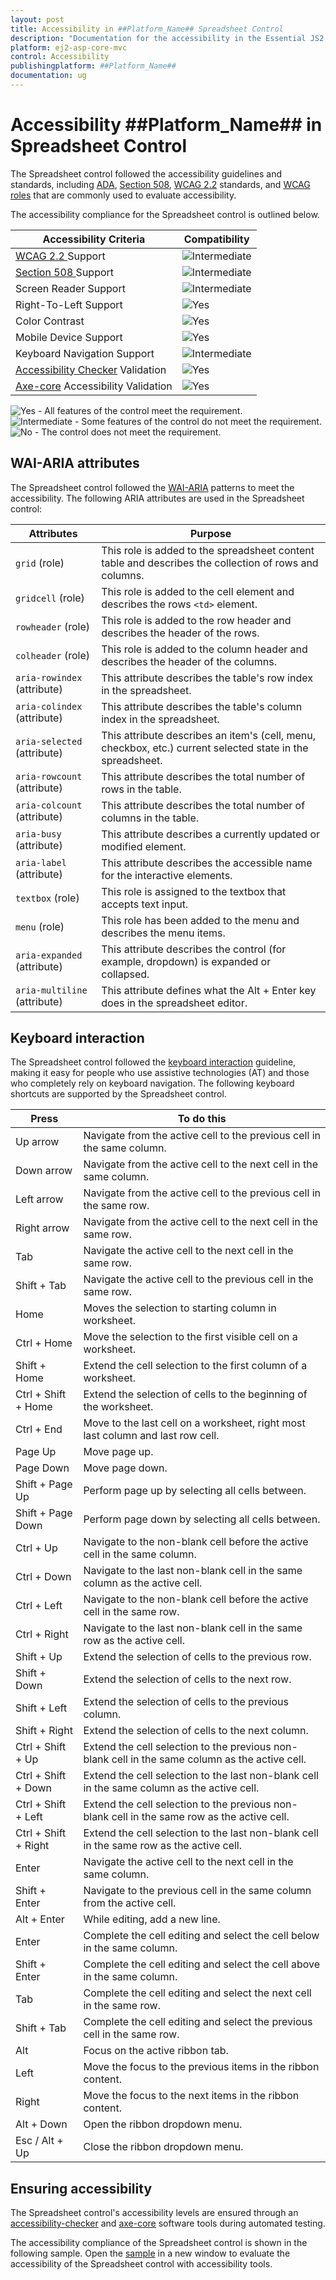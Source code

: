 ```yaml
---
layout: post
title: Accessibility in ##Platform_Name## Spreadsheet Control
description: "Documentation for the accessibility in the Essential JS2 Spreadsheet, featuring WAI-ARIA standards."
platform: ej2-asp-core-mvc
control: Accessibility
publishingplatform: ##Platform_Name##
documentation: ug
---
```


# Accessibility ##Platform_Name## in Spreadsheet Control

The Spreadsheet control followed the accessibility guidelines and standards, including [ADA](https://www.ada.gov/), [Section 508](https://www.section508.gov/), [WCAG 2.2](https://www.w3.org/TR/WCAG22/) standards, and [WCAG roles](https://www.w3.org/TR/wai-aria/#roles) that are commonly used to evaluate accessibility.

The accessibility compliance for the Spreadsheet control is outlined below.

| Accessibility Criteria | Compatibility |
| -- | -- |
| [WCAG 2.2 ](https://www.w3.org/TR/WCAG22/) Support | <img src="https://cdn.syncfusion.com/content/images/landing-page/intermediate.png" alt="Intermediate"> |
| [Section 508 ](https://www.section508.gov/) Support | <img src="https://cdn.syncfusion.com/content/images/landing-page/intermediate.png" alt="Intermediate"> |
| Screen Reader Support | <img src="https://cdn.syncfusion.com/content/images/landing-page/intermediate.png" alt="Intermediate"> |
| Right-To-Left Support | <img src="https://cdn.syncfusion.com/content/images/landing-page/yes.png" alt="Yes"> |
| Color Contrast | <img src="https://cdn.syncfusion.com/content/images/landing-page/yes.png" alt="Yes"> |
| Mobile Device Support | <img src="https://cdn.syncfusion.com/content/images/landing-page/yes.png" alt="Yes"> |
| Keyboard Navigation Support | <img src="https://cdn.syncfusion.com/content/images/landing-page/intermediate.png" alt="Intermediate"> |
| [Accessibility Checker](https://www.npmjs.com/package/accessibility-checker) Validation | <img src="https://cdn.syncfusion.com/content/images/landing-page/yes.png" alt="Yes"> |
| [Axe-core](https://www.npmjs.com/package/axe-core) Accessibility Validation | <img src="https://cdn.syncfusion.com/content/images/landing-page/yes.png" alt="Yes"> |

<style>
    .post .post-content img {
        display: inline-block;
        margin: 0.5em 0;
    }
</style>
<div><img src="https://cdn.syncfusion.com/content/images/landing-page/yes.png" alt="Yes"> - All features of the control meet the requirement.</div>

<div><img src="https://cdn.syncfusion.com/content/images/landing-page/intermediate.png" alt="Intermediate"> - Some features of the control do not meet the requirement.</div>

<div><img src="https://cdn.syncfusion.com/content/images/landing-page/no.png" alt="No"> - The control does not meet the requirement.</div>

## WAI-ARIA attributes

The Spreadsheet control followed the [WAI-ARIA](https://www.w3.org/WAI/ARIA/apg/patterns/alert/) patterns to meet the accessibility. The following ARIA attributes are used in the Spreadsheet control:

| Attributes | Purpose |
|-------|---------|
| `grid` (role) | This role is added to the spreadsheet content table and describes the collection of rows and columns. |
| `gridcell` (role) | This role is added to the cell element and describes the rows `<td>` element. |
| `rowheader` (role) | This role is added to the row header and describes the header of the rows. |
| `colheader` (role) | This role is added to the column header and describes the header of the columns. |
| `aria-rowindex` (attribute) | This attribute describes the table's row index in the spreadsheet. |
| `aria-colindex` (attribute) | This attribute describes the table's column index in the spreadsheet. |
| `aria-selected` (attribute) | This attribute describes an item's (cell, menu, checkbox, etc.) current selected state in the spreadsheet. |
| `aria-rowcount` (attribute) | This attribute describes the total number of rows in the table. |
| `aria-colcount` (attribute) | This attribute describes the total number of columns in the table. |
| `aria-busy` (attribute) | This attribute describes a currently updated or modified element. |
| `aria-label` (attribute) | This attribute describes the accessible name for the interactive elements. |
| `textbox` (role) | This role is assigned to the textbox that accepts text input. |
| `menu` (role) | This role has been added to the menu and describes the menu items. |
| `aria-expanded` (attribute) | This attribute describes the control (for example, dropdown) is expanded or collapsed. |
| `aria-multiline` (attribute) | This attribute defines what the Alt + Enter key does in the spreadsheet editor. |

## Keyboard interaction

The Spreadsheet control followed the [keyboard interaction](https://www.w3.org/WAI/ARIA/apg/patterns/alert/#keyboardinteraction) guideline, making it easy for people who use assistive technologies (AT) and those who completely rely on keyboard navigation. The following keyboard shortcuts are supported by the Spreadsheet control.

| Press | To do this |
|----------|-------------|
| Up arrow | Navigate from the active cell to the previous cell in the same column. |
| Down arrow | Navigate from the active cell to the next cell in the same column. |
| Left arrow | Navigate from the active cell to the previous cell in the same row. |
| Right arrow | Navigate from the active cell to the next cell in the same row. |
| Tab | Navigate the active cell to the next cell in the same row. |
| Shift + Tab | Navigate the active cell to the previous cell in the same row. |
| Home | Moves the selection to starting column in worksheet. |
| Ctrl + Home | Move the selection to the first visible cell on a worksheet. |
| Shift + Home | Extend the cell selection to the first column of a worksheet. |
| Ctrl + Shift + Home | Extend the selection of cells to the beginning of the worksheet. |
| Ctrl + End | Move to the last cell on a worksheet, right most last column and last row cell. |
| Page Up | Move page up. |    
| Page Down | Move page down. |
| Shift + Page Up | Perform page up by selecting all cells between. |
| Shift + Page Down | Perform page down by selecting all cells between. |
| Ctrl + Up | Navigate to the non-blank cell before the active cell in the same column. |
| Ctrl + Down | Navigate to the last non-blank cell in the same column as the active cell. |
| Ctrl + Left | Navigate to the non-blank cell before the active cell in the same row. |
| Ctrl + Right | Navigate to the last non-blank cell in the same row as the active cell. |
| Shift + Up | Extend the selection of cells to the previous row. | 
| Shift + Down | Extend the selection of cells to the next row. | 
| Shift + Left | Extend the selection of cells to the previous column. | 
| Shift + Right | Extend the selection of cells to the next column. |
| Ctrl + Shift + Up | Extend the cell selection to the previous non-blank cell in the same column as the active cell. |
| Ctrl + Shift + Down | Extend the cell selection to the last non-blank cell in the same column as the active cell. |
| Ctrl + Shift + Left | Extend the cell selection to the previous non-blank cell in the same row as the active cell. |
| Ctrl + Shift + Right | Extend the cell selection to the last non-blank cell in the same row as the active cell. |
| Enter | Navigate the active cell to the next cell in the same column. | 
| Shift + Enter | Navigate to the previous cell in the same column from the active cell. |
| Alt + Enter | While editing, add a new line. |
| Enter | Complete the cell editing and select the cell below in the same column. |
| Shift + Enter | Complete the cell editing and select the cell above in the same column. |
| Tab | Complete the cell editing and select the next cell in the same row. |
| Shift + Tab | Complete the cell editing and select the previous cell in the same row. |
| Alt | Focus on the active ribbon tab. |
| Left | Move the focus to the previous items in the ribbon content. |
| Right | Move the focus to the next items in the ribbon content. |
| Alt + Down | Open the ribbon dropdown menu. |
| Esc / Alt + Up | Close the ribbon dropdown menu. |

## Ensuring accessibility

The Spreadsheet control's accessibility levels are ensured through an [accessibility-checker](https://www.npmjs.com/package/accessibility-checker) and [axe-core](https://www.npmjs.com/package/axe-core) software tools during automated testing.

The accessibility compliance of the Spreadsheet control is shown in the following sample. Open the [sample](https://ej2.syncfusion.com/accessibility/spreadsheet.html) in a new window to evaluate the accessibility of the Spreadsheet control with accessibility tools.
